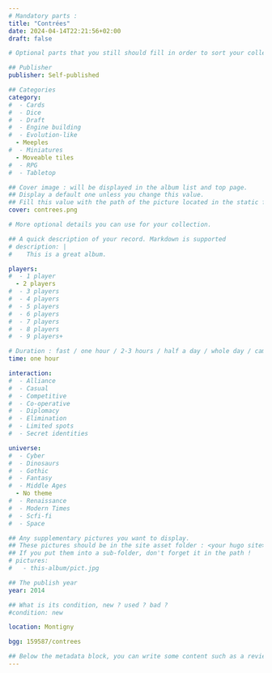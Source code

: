 ```yaml
---
# Mandatory parts :
title: "Contrées"
date: 2024-04-14T22:21:56+02:00
draft: false

# Optional parts that you still should fill in order to sort your collection

## Publisher
publisher: Self-published

## Categories
category:
#  - Cards
#  - Dice
#  - Draft
#  - Engine building
#  - Evolution-like
  - Meeples
#  - Miniatures
  - Moveable tiles
#  - RPG
#  - Tabletop

## Cover image : will be displayed in the album list and top page.
## Display a default one unless you change this value.
## Fill this value with the path of the picture located in the static folder
cover: contrees.png

# More optional details you can use for your collection.

## A quick description of your record. Markdown is supported
# description: |
#    This is a great album.

players:
#  - 1 player
  - 2 players
#  - 3 players
#  - 4 players
#  - 5 players
#  - 6 players
#  - 7 players
#  - 8 players
#  - 9 players+

# Duration : fast / one hour / 2-3 hours / half a day / whole day / campaign
time: one hour

interaction:
#  - Alliance
#  - Casual
#  - Competitive
#  - Co-operative
#  - Diplomacy
#  - Elimination
#  - Limited spots
#  - Secret identities

universe:
#  - Cyber
#  - Dinosaurs
#  - Gothic
#  - Fantasy
#  - Middle Ages
  - No theme
#  - Renaissance
#  - Modern Times
#  - Scfi-fi
#  - Space

## Any supplementary pictures you want to display.
## These pictures should be in the site asset folder : <your hugo site>/static
## If you put them into a sub-folder, don't forget it in the path !
# pictures:
#   - this-album/pict.jpg

## The publish year
year: 2014

## What is its condition, new ? used ? bad ?
#condition: new

location: Montigny

bgg: 159587/contrees

## Below the metadata block, you can write some content such as a review or anything else you want. It'll be displayed in the album page.
---
```

